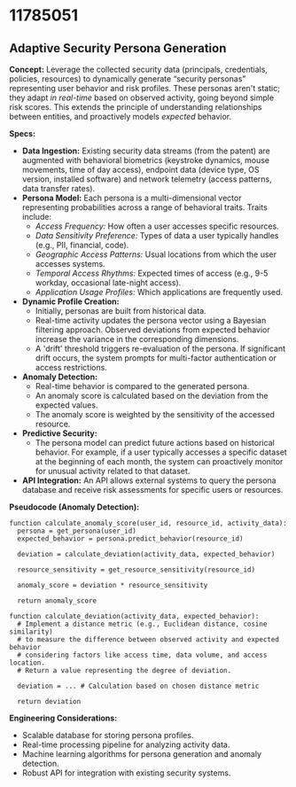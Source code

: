 # 11785051

## Adaptive Security Persona Generation

**Concept:** Leverage the collected security data (principals, credentials, policies, resources) to dynamically generate “security personas” representing user behavior and risk profiles. These personas aren't static; they adapt *in real-time* based on observed activity, going beyond simple risk scores. This extends the principle of understanding relationships between entities, and proactively models *expected* behavior.

**Specs:**

*   **Data Ingestion:** Existing security data streams (from the patent) are augmented with behavioral biometrics (keystroke dynamics, mouse movements, time of day access), endpoint data (device type, OS version, installed software) and network telemetry (access patterns, data transfer rates).
*   **Persona Model:** Each persona is a multi-dimensional vector representing probabilities across a range of behavioral traits. Traits include:
    *   *Access Frequency:* How often a user accesses specific resources.
    *   *Data Sensitivity Preference:* Types of data a user typically handles (e.g., PII, financial, code).
    *   *Geographic Access Patterns:* Usual locations from which the user accesses systems.
    *   *Temporal Access Rhythms:* Expected times of access (e.g., 9-5 workday, occasional late-night access).
    *   *Application Usage Profiles:* Which applications are frequently used.
*   **Dynamic Profile Creation:**
    *   Initially, personas are built from historical data.
    *   Real-time activity updates the persona vector using a Bayesian filtering approach. Observed deviations from expected behavior increase the variance in the corresponding dimensions.
    *   A 'drift' threshold triggers re-evaluation of the persona. If significant drift occurs, the system prompts for multi-factor authentication or access restrictions.
*   **Anomaly Detection:**
    *   Real-time behavior is compared to the generated persona.
    *   An anomaly score is calculated based on the deviation from the expected values.
    *   The anomaly score is weighted by the sensitivity of the accessed resource.
*   **Predictive Security:** 
    *   The persona model can predict future actions based on historical behavior. For example, if a user typically accesses a specific dataset at the beginning of each month, the system can proactively monitor for unusual activity related to that dataset.
*   **API Integration:** An API allows external systems to query the persona database and receive risk assessments for specific users or resources.

**Pseudocode (Anomaly Detection):**

```
function calculate_anomaly_score(user_id, resource_id, activity_data):
  persona = get_persona(user_id)
  expected_behavior = persona.predict_behavior(resource_id)

  deviation = calculate_deviation(activity_data, expected_behavior)

  resource_sensitivity = get_resource_sensitivity(resource_id)

  anomaly_score = deviation * resource_sensitivity

  return anomaly_score

function calculate_deviation(activity_data, expected_behavior):
  # Implement a distance metric (e.g., Euclidean distance, cosine similarity)
  # to measure the difference between observed activity and expected behavior
  # considering factors like access time, data volume, and access location.
  # Return a value representing the degree of deviation.

  deviation = ... # Calculation based on chosen distance metric

  return deviation
```

**Engineering Considerations:**

*   Scalable database for storing persona profiles.
*   Real-time processing pipeline for analyzing activity data.
*   Machine learning algorithms for persona generation and anomaly detection.
*   Robust API for integration with existing security systems.